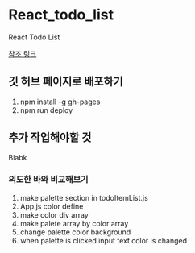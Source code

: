 # React_todo_list
React Todo List

[참조 링크](https://velopert.com/3480)

## 깃 허브 페이지로 배포하기

1. npm install -g gh-pages
2. npm run deploy

## 추가 작업해야할 것
Blabk



### 의도한 바와 비교해보기
1. make palette section in todoItemList.js
2. App.js color define
3. make color div array
4. make palete array by color array
5. change palette color background
6. when palette is clicked input text color is changed
